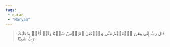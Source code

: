 ```yaml
---
tags: 
 - quran 
 - "Maryam"
---
```


> قَالَ رَبِّ إِنِّي وَهَنَ ٱلۡعَظۡمُ مِنِّي وَٱشۡتَعَلَ ٱلرَّأۡسُ شَيۡبٗا وَلَمۡ أَكُنۢ بِدُعَآئِكَ رَبِّ شَقِيّٗا
